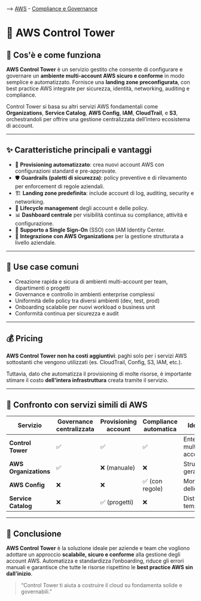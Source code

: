 --> [AWS](/00-Intro/AWS.md) - [Compliance e Governance](/09-Sicurezza-Compliance-Governance/Sicurezza-Compliance-Governance.md)

# 🏰 AWS Control Tower

## 📘 Cos'è e come funziona

**AWS Control Tower** è un servizio gestito che consente di configurare e governare un **ambiente multi-account AWS sicuro e conforme** in modo semplice e automatizzato. Fornisce una **landing zone preconfigurata**, con best practice AWS integrate per sicurezza, identità, networking, auditing e compliance.

Control Tower si basa su altri servizi AWS fondamentali come **Organizations**, **Service Catalog**, **AWS Config**, **IAM**, **CloudTrail**, e **S3**, orchestrandoli per offrire una gestione centralizzata dell’intero ecosistema di account.

---

## ✨ Caratteristiche principali e vantaggi

- 🚀 **Provisioning automatizzato**: crea nuovi account AWS con configurazioni standard e pre-approvate.
- 🛡️ **Guardrails (paletti di sicurezza)**: policy preventive e di rilevamento per enforcement di regole aziendali.
- 🏗️ **Landing zone predefinita**: include account di log, auditing, security e networking.
- 🔁 **Lifecycle management** degli account e delle policy.
- 📊 **Dashboard centrale** per visibilità continua su compliance, attività e configurazione.
- 🔐 **Supporto a Single Sign-On** (SSO) con IAM Identity Center.
- 🏢 **Integrazione con AWS Organizations** per la gestione strutturata a livello aziendale.

---

## 🚀 Use case comuni

- Creazione rapida e sicura di ambienti multi-account per team, dipartimenti o progetti
- Governance e controllo in ambienti enterprise complessi
- Uniformità delle policy tra diversi ambienti (dev, test, prod)
- Onboarding scalabile per nuovi workload o business unit
- Conformità continua per sicurezza e audit

---

## 💰 Pricing

**AWS Control Tower non ha costi aggiuntivi**: paghi solo per i servizi AWS sottostanti che vengono utilizzati (es. CloudTrail, Config, S3, IAM, etc.).

Tuttavia, dato che automatizza il provisioning di molte risorse, è importante stimare il costo **dell'intera infrastruttura** creata tramite il servizio.

---

## 🔄 Confronto con servizi simili di AWS

| Servizio             | Governance centralizzata | Provisioning account | Compliance automatica | Ideale per              |
|----------------------|---------------------------|----------------------|------------------------|-------------------------|
| **Control Tower**     | ✅                         | ✅                    | ✅                      | Enterprise multi-account|
| **AWS Organizations** | ✅                         | ❌ (manuale)          | ❌                      | Struttura gerarchica    |
| **AWS Config**        | ❌                         | ❌                    | ✅ (con regole)         | Monitoraggio delle risorse |
| **Service Catalog**   | ❌                         | ✅ (progetti)         | ❌                      | Distribuzione template  |

---

## 📌 Conclusione

**AWS Control Tower** è la soluzione ideale per aziende e team che vogliono adottare un approccio **scalabile, sicuro e conforme** alla gestione degli account AWS. Automatizza e standardizza l’onboarding, riduce gli errori manuali e garantisce che tutte le risorse rispettino le **best practice AWS sin dall’inizio**.

> “Control Tower ti aiuta a costruire il cloud su fondamenta solide e governabili.”

